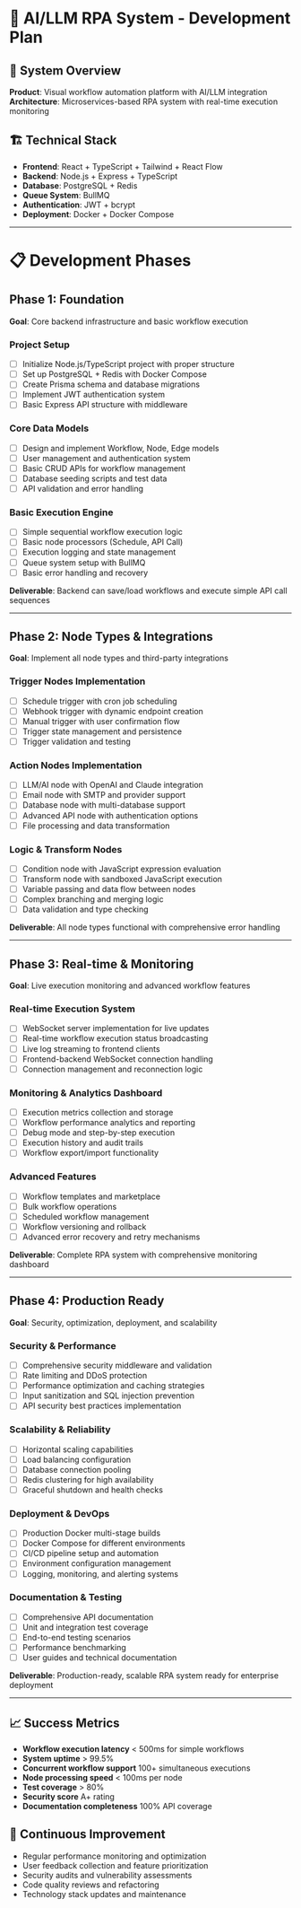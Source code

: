 # 🚀 AI/LLM RPA System - Development Plan

## 🎯 System Overview
**Product**: Visual workflow automation platform with AI/LLM integration  
**Architecture**: Microservices-based RPA system with real-time execution monitoring

## 🏗️ Technical Stack
- **Frontend**: React + TypeScript + Tailwind + React Flow
- **Backend**: Node.js + Express + TypeScript  
- **Database**: PostgreSQL + Redis
- **Queue System**: BullMQ
- **Authentication**: JWT + bcrypt
- **Deployment**: Docker + Docker Compose

---

# 📋 Development Phases

## **Phase 1: Foundation**
**Goal**: Core backend infrastructure and basic workflow execution

### Project Setup
- [ ] Initialize Node.js/TypeScript project with proper structure
- [ ] Set up PostgreSQL + Redis with Docker Compose
- [ ] Create Prisma schema and database migrations
- [ ] Implement JWT authentication system
- [ ] Basic Express API structure with middleware

### Core Data Models
- [ ] Design and implement Workflow, Node, Edge models
- [ ] User management and authentication system
- [ ] Basic CRUD APIs for workflow management
- [ ] Database seeding scripts and test data
- [ ] API validation and error handling

### Basic Execution Engine
- [ ] Simple sequential workflow execution logic
- [ ] Basic node processors (Schedule, API Call)
- [ ] Execution logging and state management
- [ ] Queue system setup with BullMQ
- [ ] Basic error handling and recovery

**Deliverable**: Backend can save/load workflows and execute simple API call sequences

---

## **Phase 2: Node Types & Integrations**
**Goal**: Implement all node types and third-party integrations

### Trigger Nodes Implementation
- [ ] Schedule trigger with cron job scheduling
- [ ] Webhook trigger with dynamic endpoint creation
- [ ] Manual trigger with user confirmation flow
- [ ] Trigger state management and persistence
- [ ] Trigger validation and testing

### Action Nodes Implementation
- [ ] LLM/AI node with OpenAI and Claude integration
- [ ] Email node with SMTP and provider support
- [ ] Database node with multi-database support
- [ ] Advanced API node with authentication options
- [ ] File processing and data transformation

### Logic & Transform Nodes
- [ ] Condition node with JavaScript expression evaluation
- [ ] Transform node with sandboxed JavaScript execution
- [ ] Variable passing and data flow between nodes
- [ ] Complex branching and merging logic
- [ ] Data validation and type checking

**Deliverable**: All node types functional with comprehensive error handling

---

## **Phase 3: Real-time & Monitoring**
**Goal**: Live execution monitoring and advanced workflow features

### Real-time Execution System
- [ ] WebSocket server implementation for live updates
- [ ] Real-time workflow execution status broadcasting
- [ ] Live log streaming to frontend clients
- [ ] Frontend-backend WebSocket connection handling
- [ ] Connection management and reconnection logic

### Monitoring & Analytics Dashboard
- [ ] Execution metrics collection and storage
- [ ] Workflow performance analytics and reporting
- [ ] Debug mode and step-by-step execution
- [ ] Execution history and audit trails
- [ ] Workflow export/import functionality

### Advanced Features
- [ ] Workflow templates and marketplace
- [ ] Bulk workflow operations
- [ ] Scheduled workflow management
- [ ] Workflow versioning and rollback
- [ ] Advanced error recovery and retry mechanisms

**Deliverable**: Complete RPA system with comprehensive monitoring dashboard

---

## **Phase 4: Production Ready**
**Goal**: Security, optimization, deployment, and scalability

### Security & Performance
- [ ] Comprehensive security middleware and validation
- [ ] Rate limiting and DDoS protection
- [ ] Performance optimization and caching strategies
- [ ] Input sanitization and SQL injection prevention
- [ ] API security best practices implementation

### Scalability & Reliability
- [ ] Horizontal scaling capabilities
- [ ] Load balancing configuration
- [ ] Database connection pooling
- [ ] Redis clustering for high availability
- [ ] Graceful shutdown and health checks

### Deployment & DevOps
- [ ] Production Docker multi-stage builds
- [ ] Docker Compose for different environments
- [ ] CI/CD pipeline setup and automation
- [ ] Environment configuration management
- [ ] Logging, monitoring, and alerting systems

### Documentation & Testing
- [ ] Comprehensive API documentation
- [ ] Unit and integration test coverage
- [ ] End-to-end testing scenarios
- [ ] Performance benchmarking
- [ ] User guides and technical documentation

**Deliverable**: Production-ready, scalable RPA system ready for enterprise deployment

---

## 📈 Success Metrics
- **Workflow execution latency** < 500ms for simple workflows
- **System uptime** > 99.5%
- **Concurrent workflow support** 100+ simultaneous executions
- **Node processing speed** < 100ms per node
- **Test coverage** > 80%
- **Security score** A+ rating
- **Documentation completeness** 100% API coverage

## 🔄 Continuous Improvement
- Regular performance monitoring and optimization
- User feedback collection and feature prioritization
- Security audits and vulnerability assessments
- Code quality reviews and refactoring
- Technology stack updates and maintenance